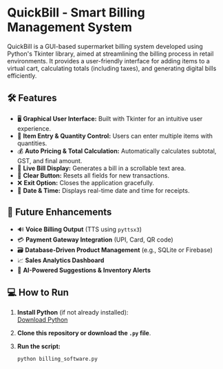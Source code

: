 # QuickBill - Smart Billing Management System
QuickBill is a GUI-based supermarket billing system developed using Python's Tkinter library, aimed at streamlining the billing process in retail environments. It provides a user-friendly interface for adding items to a virtual cart, calculating totals (including taxes), and generating digital bills efficiently.

## 🛠 Features

- 🖥️ **Graphical User Interface:** Built with Tkinter for an intuitive user experience.
- 🛒 **Item Entry & Quantity Control:** Users can enter multiple items with quantities.
- 💰 **Auto Pricing & Total Calculation:** Automatically calculates subtotal, GST, and final amount.
- 🧾 **Live Bill Display:** Generates a bill in a scrollable text area.
- 🔁 **Clear Button:** Resets all fields for new transactions.
- ❌ **Exit Option:** Closes the application gracefully.
- 📅 **Date & Time:** Displays real-time date and time for receipts.

## 🚀 Future Enhancements

- 🔊 **Voice Billing Output** (TTS using `pyttsx3`)
- 💳 **Payment Gateway Integration** (UPI, Card, QR code)
- 🗃️ **Database-Driven Product Management** (e.g., SQLite or Firebase)
- 📈 **Sales Analytics Dashboard**
- 🤖 **AI-Powered Suggestions & Inventory Alerts**

## 💻 How to Run

1. **Install Python** (if not already installed):  
   [Download Python](https://www.python.org/downloads/)

2. **Clone this repository or download the `.py` file**.

3. **Run the script:**
   ```bash
   python billing_software.py
